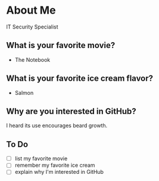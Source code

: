 # About Me
IT Security Specialist

## What is your favorite movie?
* The Notebook

## What is your favorite ice cream flavor?
* Salmon

## Why are you interested in GitHub?
I heard its use encourages beard growth.   

## To Do
- [ ] list my favorite movie
- [ ] remember my favorite ice cream
- [ ] explain why I'm interested in GitHub
